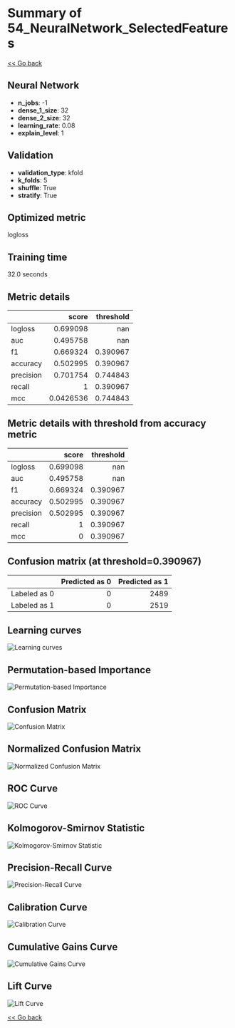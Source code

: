 # Summary of 54_NeuralNetwork_SelectedFeatures

[<< Go back](../README.md)


## Neural Network
- **n_jobs**: -1
- **dense_1_size**: 32
- **dense_2_size**: 32
- **learning_rate**: 0.08
- **explain_level**: 1

## Validation
 - **validation_type**: kfold
 - **k_folds**: 5
 - **shuffle**: True
 - **stratify**: True

## Optimized metric
logloss

## Training time

32.0 seconds

## Metric details
|           |     score |   threshold |
|:----------|----------:|------------:|
| logloss   | 0.699098  |  nan        |
| auc       | 0.495758  |  nan        |
| f1        | 0.669324  |    0.390967 |
| accuracy  | 0.502995  |    0.390967 |
| precision | 0.701754  |    0.744843 |
| recall    | 1         |    0.390967 |
| mcc       | 0.0426536 |    0.744843 |


## Metric details with threshold from accuracy metric
|           |    score |   threshold |
|:----------|---------:|------------:|
| logloss   | 0.699098 |  nan        |
| auc       | 0.495758 |  nan        |
| f1        | 0.669324 |    0.390967 |
| accuracy  | 0.502995 |    0.390967 |
| precision | 0.502995 |    0.390967 |
| recall    | 1        |    0.390967 |
| mcc       | 0        |    0.390967 |


## Confusion matrix (at threshold=0.390967)
|              |   Predicted as 0 |   Predicted as 1 |
|:-------------|-----------------:|-----------------:|
| Labeled as 0 |                0 |             2489 |
| Labeled as 1 |                0 |             2519 |

## Learning curves
![Learning curves](learning_curves.png)

## Permutation-based Importance
![Permutation-based Importance](permutation_importance.png)
## Confusion Matrix

![Confusion Matrix](confusion_matrix.png)


## Normalized Confusion Matrix

![Normalized Confusion Matrix](confusion_matrix_normalized.png)


## ROC Curve

![ROC Curve](roc_curve.png)


## Kolmogorov-Smirnov Statistic

![Kolmogorov-Smirnov Statistic](ks_statistic.png)


## Precision-Recall Curve

![Precision-Recall Curve](precision_recall_curve.png)


## Calibration Curve

![Calibration Curve](calibration_curve_curve.png)


## Cumulative Gains Curve

![Cumulative Gains Curve](cumulative_gains_curve.png)


## Lift Curve

![Lift Curve](lift_curve.png)



[<< Go back](../README.md)
